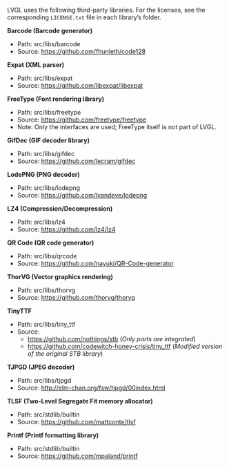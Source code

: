 LVGL uses the following third-party libraries.
For the licenses, see the corresponding `LICENSE.txt` file in each library’s folder.

**Barcode (Barcode generator)**

- Path: src/libs/barcode
- Source: https://github.com/fhunleth/code128

**Expat (XML parser)**

- Path: src/libs/expat
- Source: https://github.com/libexpat/libexpat

**FreeType (Font rendering library)**

- Path: src/libs/freetype
- Source: https://github.com/freetype/freetype
- Note: Only the interfaces are used; FreeType itself is not part of LVGL.

**GifDec (GIF decoder library)**

- Path: src/libs/gifdec
- Source: https://github.com/lecram/gifdec

**LodePNG (PNG decoder)**

- Path: src/libs/lodepng
- Source: https://github.com/lvandeve/lodepng

**LZ4 (Compression/Decompression)**

- Path: src/libs/lz4
- Source: https://github.com/lz4/lz4

**QR Code (QR code generator)**

- Path: src/libs/qrcode
- Source: https://github.com/nayuki/QR-Code-generator

**ThorVG (Vector graphics rendering)**

- Path: src/libs/thorvg
- Source: https://github.com/thorvg/thorvg

**TinyTTF**

- Path: src/libs/tiny_ttf
- Source:
    - https://github.com/nothings/stb (*Only parts are integrated*)
    - https://github.com/codewitch-honey-crisis/tiny_ttf (*Modified version of the original STB library*)

**TJPGD (JPEG decoder)**

- Path: src/libs/tjpgd
- Source: http://elm-chan.org/fsw/tjpgd/00index.html

**TLSF (Two-Level Segregate Fit memory allocator)**

- Path: src/stdlib/builtin
- Source: https://github.com/mattconte/tlsf

**Printf (Printf formatting library)**

- Path: src/stdlib/builtin
- Source: https://github.com/mpaland/printf

